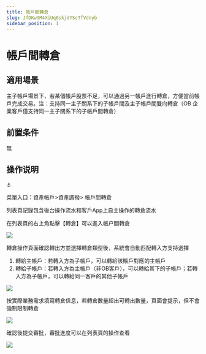 ```yaml
---
title: 帳戶間轉倉
slug: JfDKw9M4XiUq0skjdYScTfVdnyb
sidebar_position: 1
---
```



# 帳戶間轉倉

## 適用場景

主子帳戶場景下，若某個帳戶股票不足，可以通過另一帳戶進行轉倉，方便當前帳戶完成交易。​
注：支持同一主子關系下的子帳戶間及主子帳戶間雙向轉倉（OB 企業客戶僅支持同一主子關系下的子帳戶間轉倉）

## 前置条件

無

## 操作说明

<div class="callout callout-bg-6 callout-border-6">
<div class='callout-emoji'>⚓</div>
<p>菜單入口：資產帳戶&gt;資產調撥&gt; 帳戶間轉倉</p>
</div>

列表頁記錄包含後台操作流水和客戶App上自主操作的轉倉流水

在列表頁的右上角點擊【轉倉】可以進入帳户間轉倉

<img src="/assets/QGe8b1yh9oddXYxx9M6cWyt1n0c.png" src-width="3311" src-height="1078" align="center"/>

轉倉操作頁面確認轉出方並選擇轉倉類型後，系統會自動匹配轉入方支持選擇​

1. 轉給主帳戶：若轉入方為子帳戶，可以轉給該賬戶對應的主帳戶​
2. 轉給子帳戶：若轉入方為主帳戶（非OB客戶），可以轉給其下的子帳戶；若轉入方為子帳戶，可以轉給同一客戶的其他子帳戶

<img src="/assets/Ac03bznFeo6u1IxzObIcapjwnth.png" src-width="3268" src-height="1724" align="center"/>

按實際業務需求填寫轉倉信息，若轉倉數量超出可轉出數量，頁面會提示，但不會強制限制轉倉

<img src="/assets/DGFTb71XxogqHNxJK3Ac8rgrnff.png" src-width="3340" src-height="1828" align="center"/>

確認後提交審批，審批進度可以在列表頁的操作查看

<img src="/assets/DIGebVyiVonuQBxg480c7CZunrd.png" src-width="3130" src-height="618" align="center"/>


